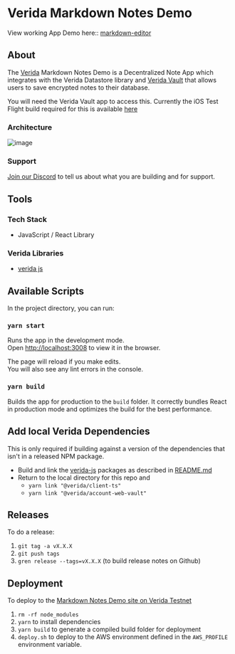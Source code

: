 # Verida Markdown Notes Demo

View working App Demo here:: [markdown-editor](https://markdown-editor.demos.testnet.verida.io/)

## About 

The [Verida](https://www.verida.io/) Markdown Notes Demo is a Decentralized Note App which integrates with the  Verida Datastore library and [Verida Vault](https://vault.verida.io/request/index.html) that allows users to save encrypted notes to their database.

You will need the Verida Vault app to access this. Currently the iOS Test Flight build required for this is available [here](https://testflight.apple.com/join/8vWRf8Kv)

### Architecture
![image](https://user-images.githubusercontent.com/87622993/133723269-42317c35-16f8-4e6c-95ef-92abd656a700.png)


### Support
[Join our Discord](https://discord.gg/YzW3ku6ZvB) to tell us about what you are building and for support. 

## Tools 

### Tech Stack 

-  JavaScript / React Library


### Verida Libraries
-  [verida js](https://github.com/verida/verida-js)


## Available Scripts

In the project directory, you can run:

### `yarn start`

Runs the app in the development mode.\
Open [http://localhost:3008](http://localhost:3008) to view it in the browser.

The page will reload if you make edits.\
You will also see any lint errors in the console.

### `yarn build`

Builds the app for production to the `build` folder.
It correctly bundles React in production mode and optimizes the build for the best performance.


## Add local Verida Dependencies

This is only required if building against a version of the dependencies that isn't in a released NPM package.

* Build and link the [verida-js](https://github.com/verida/verida-js) packages as described in [README.md](https://github.com/verida/verida-js/blob/main/README.md)
* Return to the local directory for this repo and
  * `yarn link "@verida/client-ts"`
  * `yarn link "@verida/account-web-vault"`


## Releases
To do a release:

1. `git tag -a vX.X.X` 
2. `git push tags`
3. `gren release --tags=vX.X.X` (to build release notes on Github)


## Deployment
To deploy to the [Markdown Notes Demo site on Verida Testnet](https://markdown-editor.demos.testnet.verida.io/)

1. `rm -rf node_modules`
2. `yarn`  to install dependencies
4. `yarn build` to generate a compiled build folder for deployment
4. `deploy.sh` to deploy to the AWS environment defined in the `AWS_PROFILE` environment variable.




